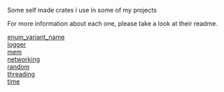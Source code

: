Some self made crates i use in some of my projects

For more information about each one, please take a look at their readme.

[enum_variant_name](enum_variant_name/README.md)  
[logger](logger/README.md)  
[mem](mem/README.md)  
[networking](networking/README.md)  
[random](random/README.md)  
[threading](threading/README.md)  
[time](time/README.md)  
